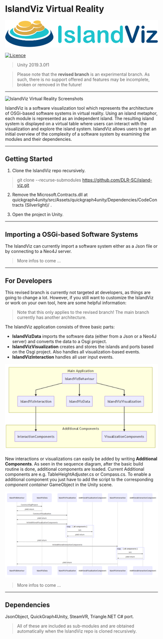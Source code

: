 **<h1>IslandViz Virtual Reality</h1>**

![IslandViz Virtual Reality](./Documentation/Logo_IslandViz-1b_RGB.png)

[![Licence](https://img.shields.io/hexpm/l/plug.svg)](https://github.com/DLR-SC/island-viz/blob/master/LICENSE)

> Unity 2019.3.0f1

> Please note that the __revised branch__ is an experimental branch. As such, there is no support offered and features may be incomplete, broken or removed in the future!

---

![IslandViz Virtual Reality Screenshots](./Documentation/IslandVizScreenshots_2.PNG)

IslandViz is a software visualization tool which represents the architecture of OSGi-based software systems in virtual reality. Using an island metaphor, each module is represented as an independent island. The resulting island system is displayed on a virtual table where users can interact with the visualization and explore the island system. IslandViz allows users to get an initial overview of the complexity of a software system by examining the modules and their dependencies.


---

## Getting Started

1. Clone the IslandViz repo recursively.

> git clone --recurse-submodules https://github.com/DLR-SC/island-viz.git

2. Remove the Microsoft.Contracts.dll at quickgraph4unity/src/Assets/quickgraph4unity/Dependencies/CodeContracts (Silverlight)/ .

3. Open the project in Unity.

---

## Importing a OSGi-based Software Systems

The IslandViz can currently import a software system either as a Json file or by connecting to a Neo4J server. 

>More infos to come ...

---

## For Developers

This revised branch is currently not targeted at developers, as things are going to change a lot. However, if you still want to customize the IslandViz or work on your own tool, here are some helpful information:  

>Note that this only applies to the revised branch! The main branch currently has another architecture.

The IslandViz application consists of three basic parts: 

- __IslandVizData__ imports the software data (either from a Json or a Neo4J server) and converts the data to a Osgi project.
- __IslandVizVisualization__ creates and stores the islands and ports based on the Osgi project. Also handles all visualization-based events.
- __IslandVizInteraction__ handles all user input events.

![IslandViz Virtual Reality Screenshots](./Documentation/IslandVizGraph.PNG)

New interactions or visualizations can easily be added by writing __Additional Components__. As seen in the sequence diagram, after the basic build routine is done, additional components are loaded. Current Additional components are e.g. TableHeightAdjuster.cs or Compass.cs. To enable a additional component you just have to add the script to the corresponding _component container_ GameObject in the Unity scene. 

![IslandViz Virtual Reality Screenshots](./Documentation/IslandVizSequence.PNG)

>More infos to come ...

---

## Dependencies
JsonObject, QuickGraph4Unity, SteamVR, Triangle.NET C# port.

> All of these are included as sub-modules and are obtained automatically when the IslandViz repo is cloned recursively.
